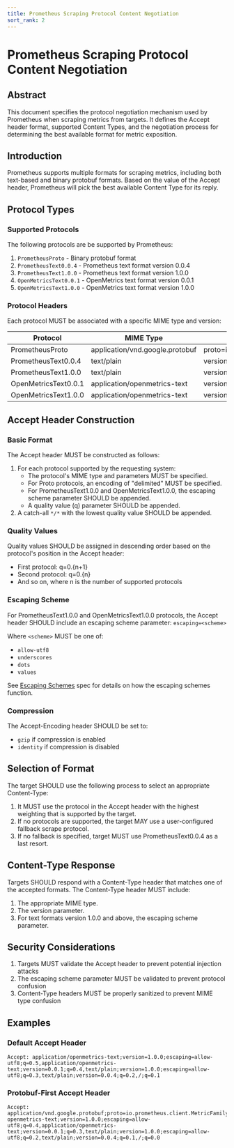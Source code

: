 ```yaml
---
title: Prometheus Scraping Protocol Content Negotiation
sort_rank: 2
---
```


# Prometheus Scraping Protocol Content Negotiation

## Abstract

This document specifies the protocol negotiation mechanism used by Prometheus
when scraping metrics from targets. It defines the Accept header format,
supported Content Types, and the negotiation process for determining the best
available format for metric exposition.

## Introduction

Prometheus supports multiple formats for scraping metrics, including both
text-based and binary protobuf formats. Based on the value of the Accept header,
Prometheus will pick the best available Content Type for its reply.

## Protocol Types

### Supported Protocols

The following protocols are be supported by Prometheus:

1. `PrometheusProto` - Binary protobuf format
2. `PrometheusText0.0.4` - Prometheus text format version 0.0.4
3. `PrometheusText1.0.0` - Prometheus text format version 1.0.0
4. `OpenMetricsText0.0.1` - OpenMetrics text format version 0.0.1
5. `OpenMetricsText1.0.0` - OpenMetrics text format version 1.0.0

### Protocol Headers

Each protocol MUST be associated with a specific MIME type and version:

| Protocol             | MIME Type                       | Parameters                                                 |
| -------------------- | ------------------------------- | ---------------------------------------------------------- |
| PrometheusProto      | application/vnd.google.protobuf | proto=io.prometheus.client.MetricFamily;encoding=delimited |
| PrometheusText0.0.4  | text/plain                      | version=0.0.4                                              |
| PrometheusText1.0.0  | text/plain                      | version=1.0.0                                              |
| OpenMetricsText0.0.1 | application/openmetrics-text    | version=0.0.1                                              |
| OpenMetricsText1.0.0 | application/openmetrics-text    | version=1.0.0                                              |

## Accept Header Construction

### Basic Format

The Accept header MUST be constructed as follows:

1. For each protocol supported by the requesting system:
   - The protocol's MIME type and parameters MUST be specified.
   - For Proto protocols, an encoding of "delimited" MUST be specified.
   - For PrometheusText1.0.0 and OpenMetricsText1.0.0, the escaping scheme
     parameter SHOULD be appended.
   - A quality value (q) parameter SHOULD be appended.
2. A catch-all `*/*` with the lowest quality value SHOULD be appended.

### Quality Values

Quality values SHOULD be assigned in descending order based on the protocol's
position in the Accept header:

- First protocol: q=0.{n+1}
- Second protocol: q=0.{n}
- And so on, where n is the number of supported protocols

### Escaping Scheme

For PrometheusText1.0.0 and OpenMetricsText1.0.0 protocols, the Accept header
SHOULD include an escaping scheme parameter: `escaping=<scheme>`

Where `<scheme>` MUST be one of:
- `allow-utf8`
- `underscores`
- `dots`
- `values`

See [Escaping Schemes](escaping_schemes.md) spec for details on how the escaping
schemes function.

### Compression

The Accept-Encoding header SHOULD be set to:
- `gzip` if compression is enabled
- `identity` if compression is disabled

## Selection of Format

The target SHOULD use the following process to select an appropriate Content-Type:

1. It MUST use the protocol in the Accept header with the highest weighting that
   is supported by the target.
2. If no protocols are supported, the target MAY use a user-configured fallback
   scrape protocol.
3. If no fallback is specified, target MUST use PrometheusText0.0.4 as a
   last resort.

## Content-Type Response

Targets SHOULD respond with a Content-Type header that matches one of the
accepted formats. The Content-Type header MUST include:

1. The appropriate MIME type.
2. The version parameter.
3. For text formats version 1.0.0 and above, the escaping scheme parameter.


## Security Considerations

1. Targets MUST validate the Accept header to prevent potential injection attacks
2. The escaping scheme parameter MUST be validated to prevent protocol confusion
3. Content-Type headers MUST be properly sanitized to prevent MIME type confusion

## Examples

### Default Accept Header

```
Accept: application/openmetrics-text;version=1.0.0;escaping=allow-utf8;q=0.5,application/openmetrics-text;version=0.0.1;q=0.4,text/plain;version=1.0.0;escaping=allow-utf8;q=0.3,text/plain;version=0.0.4;q=0.2,/;q=0.1
```


### Protobuf-First Accept Header

```
Accept: application/vnd.google.protobuf;proto=io.prometheus.client.MetricFamily;encoding=delimited;q=0.5,application/
openmetrics-text;version=1.0.0;escaping=allow-utf8;q=0.4,application/openmetrics-text;version=0.0.1;q=0.3,text/plain;version=1.0.0;escaping=allow-utf8;q=0.2,text/plain;version=0.0.4;q=0.1,/;q=0.0
```
